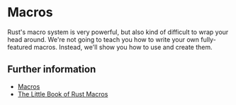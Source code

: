 # Macros

Rust's macro system is very powerful, but also kind of difficult to wrap your head around. We're not going to teach you
how to write your own fully-featured macros. Instead, we'll show you how to use and create them.

## Further information

- [Macros](https://doc.rust-lang.org/book/ch19-06-macros.html)
- [The Little Book of Rust Macros](https://danielkeep.github.io/tlborm/book/index.html)

